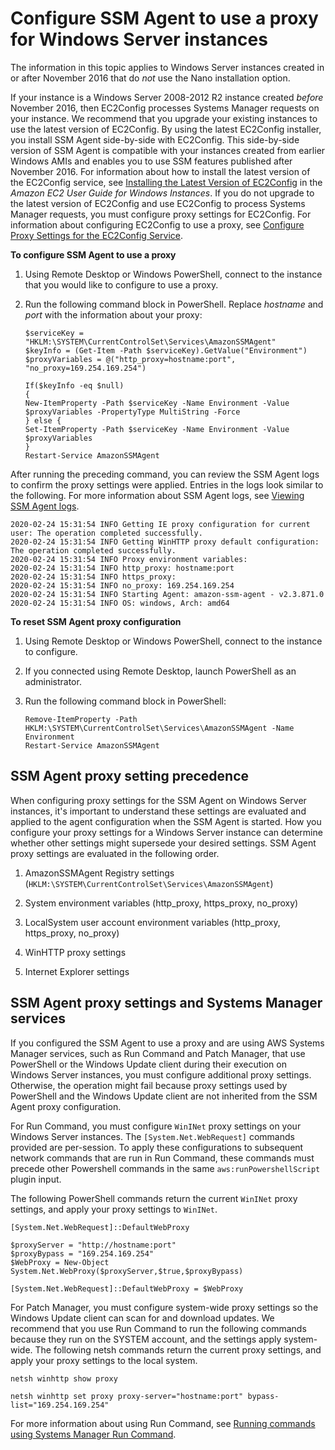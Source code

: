 # Configure SSM Agent to use a proxy for Windows Server instances<a name="sysman-install-ssm-proxy"></a>

The information in this topic applies to Windows Server instances created in or after November 2016 that do *not* use the Nano installation option\.

If your instance is a Windows Server 2008\-2012 R2 instance created *before* November 2016, then EC2Config processes Systems Manager requests on your instance\. We recommend that you upgrade your existing instances to use the latest version of EC2Config\. By using the latest EC2Config installer, you install SSM Agent side\-by\-side with EC2Config\. This side\-by\-side version of SSM Agent is compatible with your instances created from earlier Windows AMIs and enables you to use SSM features published after November 2016\. For information about how to install the latest version of the EC2Config service, see [Installing the Latest Version of EC2Config](https://docs.aws.amazon.com/AWSEC2/latest/WindowsGuide/UsingConfig_Install.html) in the *Amazon EC2 User Guide for Windows Instances*\. If you do not upgrade to the latest version of EC2Config and use EC2Config to process Systems Manager requests, you must configure proxy settings for EC2Config\. For information about configuring EC2Config to use a proxy, see [Configure Proxy Settings for the EC2Config Service](https://docs.aws.amazon.com/AWSEC2/latest/WindowsGuide/UsingConfig_WinAMI.html#ec2config-proxy)\. 

**To configure SSM Agent to use a proxy**

1. Using Remote Desktop or Windows PowerShell, connect to the instance that you would like to configure to use a proxy\. 

1. Run the following command block in PowerShell\. Replace *hostname* and *port* with the information about your proxy:

   ```
   $serviceKey = "HKLM:\SYSTEM\CurrentControlSet\Services\AmazonSSMAgent"
   $keyInfo = (Get-Item -Path $serviceKey).GetValue("Environment")
   $proxyVariables = @("http_proxy=hostname:port", "no_proxy=169.254.169.254")
   
   If($keyInfo -eq $null)
   {
   New-ItemProperty -Path $serviceKey -Name Environment -Value $proxyVariables -PropertyType MultiString -Force
   } else {
   Set-ItemProperty -Path $serviceKey -Name Environment -Value $proxyVariables
   }
   Restart-Service AmazonSSMAgent
   ```

After running the preceding command, you can review the SSM Agent logs to confirm the proxy settings were applied\. Entries in the logs look similar to the following\. For more information about SSM Agent logs, see [Viewing SSM Agent logs](sysman-agent-logs.md)\.

```
2020-02-24 15:31:54 INFO Getting IE proxy configuration for current user: The operation completed successfully.
2020-02-24 15:31:54 INFO Getting WinHTTP proxy default configuration: The operation completed successfully.
2020-02-24 15:31:54 INFO Proxy environment variables:
2020-02-24 15:31:54 INFO http_proxy: hostname:port
2020-02-24 15:31:54 INFO https_proxy: 
2020-02-24 15:31:54 INFO no_proxy: 169.254.169.254
2020-02-24 15:31:54 INFO Starting Agent: amazon-ssm-agent - v2.3.871.0
2020-02-24 15:31:54 INFO OS: windows, Arch: amd64
```

**To reset SSM Agent proxy configuration**

1. Using Remote Desktop or Windows PowerShell, connect to the instance to configure\.

1. If you connected using Remote Desktop, launch PowerShell as an administrator\.

1. Run the following command block in PowerShell:

   ```
   Remove-ItemProperty -Path HKLM:\SYSTEM\CurrentControlSet\Services\AmazonSSMAgent -Name Environment
   Restart-Service AmazonSSMAgent
   ```

## SSM Agent proxy setting precedence<a name="ssm-agent-proxy-precedence"></a>

When configuring proxy settings for the SSM Agent on Windows Server instances, it's important to understand these settings are evaluated and applied to the agent configuration when the SSM Agent is started\. How you configure your proxy settings for a Windows Server instance can determine whether other settings might supersede your desired settings\. SSM Agent proxy settings are evaluated in the following order\.

1. AmazonSSMAgent Registry settings \(`HKLM:\SYSTEM\CurrentControlSet\Services\AmazonSSMAgent`\)

1. System environment variables \(http\_proxy, https\_proxy, no\_proxy\)

1. LocalSystem user account environment variables \(http\_proxy, https\_proxy, no\_proxy\)

1. WinHTTP proxy settings

1. Internet Explorer settings

## SSM Agent proxy settings and Systems Manager services<a name="ssm-agent-proxy-services"></a>

If you configured the SSM Agent to use a proxy and are using AWS Systems Manager services, such as Run Command and Patch Manager, that use PowerShell or the Windows Update client during their execution on Windows Server instances, you must configure additional proxy settings\. Otherwise, the operation might fail because proxy settings used by PowerShell and the Windows Update client are not inherited from the SSM Agent proxy configuration\.

For Run Command, you must configure `WinINet` proxy settings on your Windows Server instances\. The `[System.Net.WebRequest]` commands provided are per\-session\. To apply these configurations to subsequent network commands that are run in Run Command, these commands must precede other Powershell commands in the same `aws:runPowershellScript` plugin input\.

The following PowerShell commands return the current `WinINet` proxy settings, and apply your proxy settings to `WinINet`\.

```
[System.Net.WebRequest]::DefaultWebProxy

$proxyServer = "http://hostname:port"
$proxyBypass = "169.254.169.254"
$WebProxy = New-Object System.Net.WebProxy($proxyServer,$true,$proxyBypass)

[System.Net.WebRequest]::DefaultWebProxy = $WebProxy
```

For Patch Manager, you must configure system\-wide proxy settings so the Windows Update client can scan for and download updates\. We recommend that you use Run Command to run the following commands because they run on the SYSTEM account, and the settings apply system\-wide\. The following netsh commands return the current proxy settings, and apply your proxy settings to the local system\.

```
netsh winhttp show proxy

netsh winhttp set proxy proxy-server="hostname:port" bypass-list="169.254.169.254"
```

For more information about using Run Command, see [Running commands using Systems Manager Run Command](run-command.md)\.
